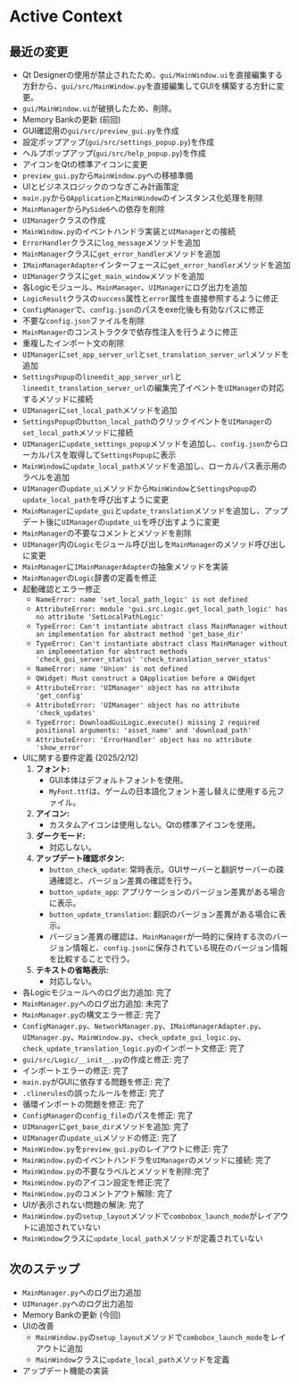 # Active Context

## 最近の変更

*   Qt Designerの使用が禁止されたため、`gui/MainWindow.ui`を直接編集する方針から、`gui/src/MainWindow.py`を直接編集してGUIを構築する方針に変更。
*   `gui/MainWindow.ui`が破損したため、削除。
*   Memory Bankの更新 (前回)
*   GUI確認用の`gui/src/preview_gui.py`を作成
*   設定ポップアップ(`gui/src/settings_popup.py`)を作成
*   ヘルプポップアップ(`gui/src/help_popup.py`)を作成
*   アイコンをQtの標準アイコンに変更
*   `preview_gui.py`から`MainWindow.py`への移植準備
*   UIとビジネスロジックのつなぎこみ計画策定
*   `main.py`から`QApplication`と`MainWindow`のインスタンス化処理を削除
*   `MainManager`から`PySide6`への依存を削除
*   `UIManager`クラスの作成
*   `MainWindow.py`のイベントハンドラ実装と`UIManager`との接続
*   `ErrorHandler`クラスに`log_message`メソッドを追加
*   `MainManager`クラスに`get_error_handler`メソッドを追加
*   `IMainManagerAdapter`インターフェースに`get_error_handler`メソッドを追加
*   `UIManager`クラスに`get_main_window`メソッドを追加
*   各Logicモジュール、`MainManager`、`UIManager`にログ出力を追加
*   `LogicResult`クラスの`success`属性と`error`属性を直接参照するように修正
*   `ConfigManager`で、`config.json`のパスをexe化後も有効なパスに修正
*   不要な`config.json`ファイルを削除
*   `MainManager`のコンストラクタで依存性注入を行うように修正
*   重複したインポート文の削除
*   `UIManager`に`set_app_server_url`と`set_translation_server_url`メソッドを追加
*   `SettingsPopup`の`lineedit_app_server_url`と`lineedit_translation_server_url`の編集完了イベントを`UIManager`の対応するメソッドに接続
*   `UIManager`に`set_local_path`メソッドを追加
*   `SettingsPopup`の`button_local_path`のクリックイベントを`UIManager`の`set_local_path`メソッドに接続
*   `UIManager`に`update_settings_popup`メソッドを追加し、`config.json`からローカルパスを取得して`SettingsPopup`に表示
*   `MainWindow`に`update_local_path`メソッドを追加し、ローカルパス表示用のラベルを追加
*   `UIManager`の`update_ui`メソッドから`MainWindow`と`SettingsPopup`の`update_local_path`を呼び出すように変更
*   `MainManager`に`update_gui`と`update_translation`メソッドを追加し、アップデート後に`UIManager`の`update_ui`を呼び出すように変更
*   `MainManager`の不要なコメントとメソッドを削除
*   `UIManager`内の`Logic`モジュール呼び出しを`MainManager`のメソッド呼び出しに変更
*   `MainManager`に`IMainManagerAdapter`の抽象メソッドを実装
*   `MainManager`の`Logic`辞書の定義を修正
*   起動確認とエラー修正
    *   `NameError: name 'set_local_path_logic' is not defined`
    *   `AttributeError: module 'gui.src.Logic.get_local_path_logic' has no attribute 'SetLocalPathLogic'`
    *   `TypeError: Can't instantiate abstract class MainManager without an implementation for abstract method 'get_base_dir'`
    *   `TypeError: Can't instantiate abstract class MainManager without an implementation for abstract methods 'check_gui_server_status' 'check_translation_server_status'`
    *   `NameError: name 'Union' is not defined`
    *   `QWidget: Must construct a QApplication before a QWidget`
    *   `AttributeError: 'UIManager' object has no attribute 'get_config'`
    *   `AttributeError: 'UIManager' object has no attribute 'check_updates'`
    *   `TypeError: DownloadGuiLogic.execute() missing 2 required positional arguments: 'asset_name' and 'download_path'`
    *   `AttributeError: 'ErrorHandler' object has no attribute 'show_error'`
* UIに関する要件定義 (2025/2/12)
    1.  **フォント:**
        *   GUI本体はデフォルトフォントを使用。
        *   `MyFont.ttf`は、ゲームの日本語化フォント差し替えに使用する元ファイル。
    2.  **アイコン:**
        *   カスタムアイコンは使用しない。Qtの標準アイコンを使用。
    3.  **ダークモード:**
        *   対応しない。
    4.  **アップデート確認ボタン:**
        *   `button_check_update`: 常時表示。GUIサーバーと翻訳サーバーの疎通確認と、バージョン差異の確認を行う。
        *   `button_update_app`: アプリケーションのバージョン差異がある場合に表示。
        *   `button_update_translation`: 翻訳のバージョン差異がある場合に表示。
        *   バージョン差異の確認は、`MainManager`が一時的に保持する次のバージョン情報と、`config.json`に保存されている現在のバージョン情報を比較することで行う。
    5.  **テキストの省略表示:**
        *   対応しない。
* 各Logicモジュールへのログ出力追加: 完了
* `MainManager.py`へのログ出力追加: 未完了
* `MainManager.py`の構文エラー修正: 完了
* `ConfigManager.py`、`NetworkManager.py`、`IMainManagerAdapter.py`、`UIManager.py`、`MainWindow.py`、`check_update_gui_logic.py`、`check_update_translation_logic.py`のインポート文修正: 完了
* `gui/src/Logic/__init__.py`の作成と修正: 完了
* インポートエラーの修正: 完了
*   `main.py`がGUIに依存する問題を修正: 完了
*   `.clinerules`の誤ったルールを修正: 完了
*   循環インポートの問題を修正: 完了
*   `ConfigManager`の`config_file`のパスを修正: 完了
*   `UIManager`に`get_base_dir`メソッドを追加: 完了
*   `UIManager`の`update_ui`メソッドの修正: 完了
*   `MainWindow.py`を`preview_gui.py`のレイアウトに修正: 完了
*   `MainWindow.py`のイベントハンドラを`UIManager`のメソッドに接続: 完了
*   `MainWindow.py`の不要なラベルとメソッドを削除:完了
*   `MainWindow.py`のアイコン設定を修正:完了
* `MainWindow.py`のコメントアウト解除: 完了
* UIが表示されない問題の解決: 完了
* `MainWindow.py`の`setup_layout`メソッドで`combobox_launch_mode`がレイアウトに追加されていない
* `MainWindow`クラスに`update_local_path`メソッドが定義されていない

## 次のステップ

*   `MainManager.py`へのログ出力追加
*   `UIManager.py`へのログ出力追加
*   Memory Bankの更新 (今回)
*   UIの改善
    *   `MainWindow.py`の`setup_layout`メソッドで`combobox_launch_mode`をレイアウトに追加
    *   `MainWindow`クラスに`update_local_path`メソッドを定義
*   アップデート機能の実装
